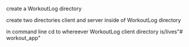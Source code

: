
create a WorkoutLog directory

create two directories client and server inside of WorkoutLog directory

in command line cd to whereever WorkoutLog client directory is/lives"# workout_app" 
